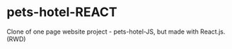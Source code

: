 # pets-hotel-REACT
Clone of one page website project - pets-hotel-JS, but made with React.js. (RWD)
